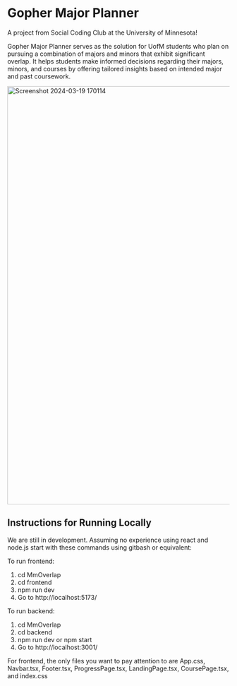 # Gopher Major Planner
A project from Social Coding Club at the University of Minnesota!

Gopher Major Planner serves as the solution for UofM students who plan on pursuing a combination of majors and minors that exhibit significant overlap. It helps students make informed decisions regarding their majors, minors, and courses by offering tailored insights based on intended major and past coursework.

<img width="947" alt="Screenshot 2024-03-19 170114" src="https://github.com/stevennTam/MmOverlap/assets/60487779/92e2594e-303e-491b-9f73-2edba1851319">

## Instructions for Running Locally
We are still in development.
Assuming no experience using react and node.js start with these commands 
using gitbash or equivalent:

To run frontend:
1. cd MmOverlap
2. cd frontend
3. npm run dev
4. Go to http://localhost:5173/

To run backend:
1. cd MmOverlap
2. cd backend
3. npm run dev
or npm start
4. Go to http://localhost:3001/

For frontend, the only files you want to pay attention to are App.css, Navbar.tsx, Footer.tsx, ProgressPage.tsx, LandingPage.tsx, CoursePage.tsx, and index.css

